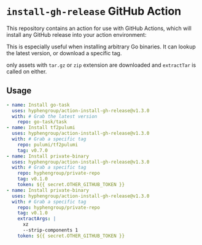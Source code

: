 # `install-gh-release` GitHub Action

This repository contains an action for use with GitHub Actions, which will install any GitHub release into your action environment:

This is especially useful when installing arbitrary Go binaries. It can lookup the latest version, or download a specific tag.

only assets with `tar.gz` or `zip` extension are downloaded and `extractTar` is called on either.

## Usage

```yaml
- name: Install go-task
  uses: hyphengroup/action-install-gh-release@v1.3.0
  with: # Grab the latest version
    repo: go-task/task
- name: Install tf2pulumi
  uses: hyphengroup/action-install-gh-release@v1.3.0
  with: # Grab a specific tag
    repo: pulumi/tf2pulumi
    tag: v0.7.0
- name: Install private-binary
  uses: hyphengroup/action-install-gh-release@v1.3.0
  with: # Grab a specific tag
    repo: hyphengroup/private-repo
    tag: v0.1.0
    token: ${{ secret.OTHER_GITHUB_TOKEN }}
- name: Install private-binary
  uses: hyphengroup/action-install-gh-release@v1.3.0
  with: # Grab a specific tag
    repo: hyphengroup/private-repo
    tag: v0.1.0
    extractArgs: |
      xz
      --strip-components 1
    token: ${{ secret.OTHER_GITHUB_TOKEN }}
```
